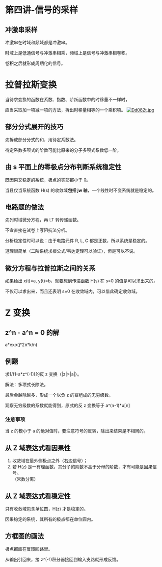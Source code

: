 # 第四讲-信号的采样
## 冲激串采样
冲激串在时域和频域都是冲激串。

时域上是低通信号与冲激串相乘，频域上是信号与冲激串相卷积。

卷积之后就形成周期化的信号。
# 拉普拉斯变换
当待求变换的函数在系数、指数、阶跃函数中的时移量不一样时，

应当采取加一项减一项的方法，拆出时移量相等的一个乘积项。
[![Dd082t.jpg](https://s3.ax1x.com/2020/11/25/Dd082t.jpg)](https://imgchr.com/i/Dd082t)
## 部分分式展开的技巧
先拆成部分分式的和，用待定系数法。

待定系数多项式的阶数可能比原来的分子多项式系数低一阶。
## 由 s 平面上的零极点分布判断系统稳定性
既因果又稳定的系统，极点的实部都小于 0。

当且仅当系统函数 H(s) 的收敛域**包括 jw 轴**，一个线性时不变系统就是稳定的。
## 电路题的做法
先列时域微分方程，再 LT 转传递函数。

不宜直接在试卷上写阻抗法分析。

分析稳定性时可以说：由于电路元件 R, L, C 都是正数，所以系统是稳定的。

道理很简单（二阶系统求根公式/韦达定理可以验证），但是可以不说。
## 微分方程与拉普拉斯之间的关系
如果给出 x(t)=a, y(t)=b，就要想到传递函数 H(s) 在 s=0 的值是可以求出来的。

不仅可以求出来，而且还表明 s=0 在收敛域内，可以借此确定收敛域。
# Z 变换
## z^n - a^n = 0 的解
a\*exp(j\*2&pi;\*k/n)
## 例题
求1/(1-a\*z^(-1))的反 z 变换（|z|>|a|）。

解法：多项式长除法。

最后会越除越多，形成一个以负 z 的幂组成的无穷级数。

观察无穷级数的系数就能得到，原式的反 z 变换等于 a^(n-1)\*u[n]
### 注意事项
当 z 的模小于 a 的绝对值时，要注意符号的反转，除出来结果是不相同的。
## 从 Z 域表达式看因果性
1. 收敛域在最外侧极点之外（右边信号）；
2. 若 H(z) 是一有理函数，其分子的阶数不高于分母的阶数，才有可能是因果信号。<br>（常数分离）
## 从 Z 域表达式看稳定性
只有收敛域包含单位圆，H(z) 才是稳定的。

因果稳定的系统，其所有的极点都在单位圆内。
## 方框图的画法
极点都画在反馈回路里。

从输出引回来，接 z^(-1)积分器接回到输入支路就形成反馈。
